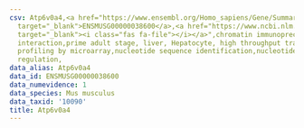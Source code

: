 ```yaml
---
csv: Atp6v0a4,<a href="https://www.ensembl.org/Homo_sapiens/Gene/Summary?db=core;g=ENSMUSG00000038600"
  target="_blank">ENSMUSG00000038600</a>,<a href="https://www.ncbi.nlm.nih.gov/pubmed/23834426"
  target="_blank"><i class="fas fa-file"></i></a>",chromatin immunoprecipitation assay,direct
  interaction,prime adult stage, liver, Hepatocyte, high throughput transcription
  profiling by microarray,nucleotide sequence identification,nucleotide sequence identification,transcriptional
  regulation,
data_alias: Atp6v0a4
data_id: ENSMUSG00000038600
data_numevidence: 1
data_species: Mus musculus
data_taxid: '10090'
title: Atp6v0a4
---
```


